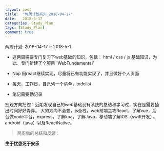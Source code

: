 ```yaml
---
layout: post
title:  "两周计划系列_2018-04-17"
date:   2018-4-17
categories: Study_Plan
tags: [Study_Plan]
comment: true
---
```

两周计划: 2018-04-17 ~ 2018-5-1


* 这两周需要专门复习下web基础的知识，包括：
html / css / js 基础知识，为此，专门新建了个项目 'WebFundamental'

* Nap 用react继续实现，尽量将已有功能实现了，并且做好个人页面

* 每天，工作日，自己列一个清单，todolist

* 笔记需要勤记录


宏观方向把控：近期发现自己的web基础没有系统的总结和学习过，实在是需要抽出时间好好弄弄。
大的方向不会变，js全栈，web前端主攻React，了解vue，后台做node平台，express，了解koa，了解Java，移动端了解iOS（swift开发），android（java）以及ReactNative。


>两周后的总结和反馈：




__生于忧患死于安乐__
